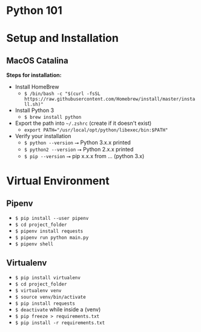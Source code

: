 # Python 101

# Setup and Installation
## MacOS Catalina
**Steps for installation:**
* Install HomeBrew 
  * `$ /bin/bash -c "$(curl -fsSL https://raw.githubusercontent.com/Homebrew/install/master/install.sh)"`
* Install Python 3
  * `$ brew install python`
* Export the path into `~/.zshrc` (create if it doesn't exist)
  * `export PATH="/usr/local/opt/python/libexec/bin:$PATH"`
* Verify your installation
  * `$ python --version` ⭢ Python 3.x.x printed
  * `$ python2 --version` ⭢ Python 2.x.x printed
  * `$ pip --version` ⭢ pip x.x.x from ... (python 3.x)
  
# Virtual Environment
## Pipenv
* `$ pip install --user pipenv`
* `$ cd project_folder`
* `$ pipenv install requests`
* `$ pipenv run python main.py`
* `$ pipenv shell`

## Virtualenv
* `$ pip install virtualenv`
* `$ cd project_folder`
* `$ virtualenv venv`
* `$ source venv/bin/activate`
* `$ pip install requests`
* `$ deactivate` while inside a (venv)
* `$ pip freeze > requirements.txt`
* `$ pip install -r requirements.txt`
